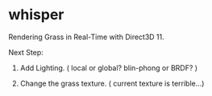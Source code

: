 whisper
=======

Rendering Grass in Real-Time with Direct3D 11.

Next Step:

1. Add Lighting. ( local or global? blin-phong or BRDF? )

2. Change the grass texture. ( current texture is terrible...)
